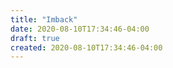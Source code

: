 ```yaml
---
title: "Imback"
date: 2020-08-10T17:34:46-04:00
draft: true
created: 2020-08-10T17:34:46-04:00
---
```


